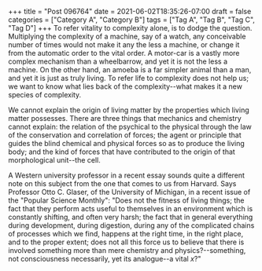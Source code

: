 +++
title = "Post 096764"
date = 2021-06-02T18:35:26-07:00
draft = false
categories = ["Category A", "Category B"]
tags = ["Tag A", "Tag B", "Tag C", "Tag D"]
+++
To refer vitality to complexity alone, is to dodge the question. Multiplying the complexity of a machine, say of a watch, any conceivable number of times would not make it any the less a machine, or change it from the automatic order to the vital order. A motor-car is a vastly more complex mechanism than a wheelbarrow, and yet it is not the less a machine. On the other hand, an amoeba is a far simpler animal than a man, and yet it is just as truly living. To refer life to complexity does not help us; we want to know what lies back of the complexity--what makes it a new species of complexity.

We cannot explain the origin of living matter by the properties which living matter possesses. There are three things that mechanics and chemistry cannot explain: the relation of the psychical to the physical through the law of the conservation and correlation of forces; the agent or principle that guides the blind chemical and physical forces so as to produce the living body; and the kind of forces that have contributed to the origin of that morphological unit--the cell.

A Western university professor in a recent essay sounds quite a different note on this subject from the one that comes to us from Harvard. Says Professor Otto C. Glaser, of the University of Michigan, in a recent issue of the "Popular Science Monthly": "Does not the fitness of living things; the fact that they perform acts useful to themselves in an environment which is constantly shifting, and often very harsh; the fact that in general everything during development, during digestion, during any of the complicated chains of processes which we find, happens at the right time, in the right place, and to the proper extent; does not all this force us to believe that there is involved something more than mere chemistry and physics?--something, not consciousness necessarily, yet its analogue--a vital _x_?"
